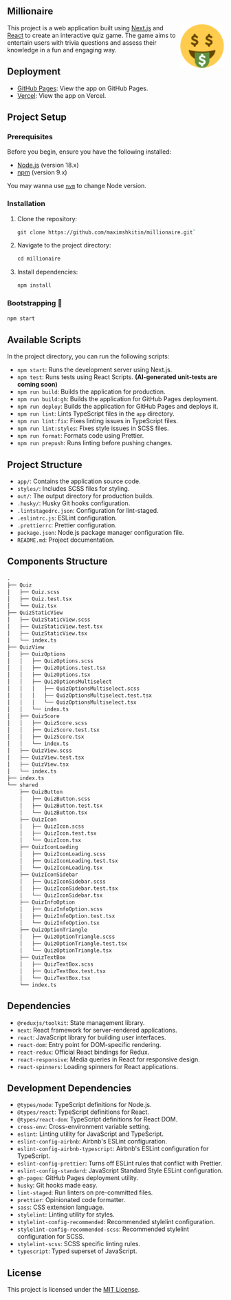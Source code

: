 ## Millionaire

<img alt="Logo" align="right" src="https://raw.githubusercontent.com/twitter/twemoji/d94f4cf793e6d5ca592aa00f58a88f6a4229ad43/assets/svg/1f911.svg" width="20%" />

This project is a web application built using [Next.js](https://nextjs.org/) and [React](https://reactjs.org/) to create an interactive quiz game. The game aims to entertain users with trivia questions and assess their knowledge in a fun and engaging way.

## Deployment

- [GitHub Pages](https://maximshkitin.github.io/millionaire): View the app on GitHub Pages.
- [Vercel](https://your-vercel-app-url/): View the app on Vercel.

## Project Setup

### Prerequisites

Before you begin, ensure you have the following installed:

- [Node.js](https://nodejs.org/) (version 18.x)
- [npm](https://www.npmjs.com/) (version 9.x)

You may wanna use [`nvm`](https://github.com/nvm-sh/nvm) to change Node version.

### Installation

1.  Clone the repository:

    ```bash
    git clone https://github.com/maximshkitin/millionaire.git`
    ```

2.  Navigate to the project directory:
    ```bash
    cd millionaire
    ```
3.  Install dependencies:
    ```bash
    npm install
    ```

### Bootstrapping 🚀

```bash
npm start
```

## Available Scripts

In the project directory, you can run the following scripts:

- `npm start`: Runs the development server using Next.js.
- `npm test`: Runs tests using React Scripts. **(AI-generated unit-tests are coming soon)**
- `npm run build`: Builds the application for production.
- `npm run build:gh`: Builds the application for GitHub Pages deployment.
- `npm run deploy`: Builds the application for GitHub Pages and deploys it.
- `npm run lint`: Lints TypeScript files in the `app` directory.
- `npm run lint:fix`: Fixes linting issues in TypeScript files.
- `npm run lint:styles`: Fixes style issues in SCSS files.
- `npm run format`: Formats code using Prettier.
- `npm run prepush`: Runs linting before pushing changes.

## Project Structure

- `app/`: Contains the application source code.
- `styles/`: Includes SCSS files for styling.
- `out/`: The output directory for production builds.
- `.husky/`: Husky Git hooks configuration.
- `.lintstagedrc.json`: Configuration for lint-staged.
- `.eslintrc.js`: ESLint configuration.
- `.prettierrc`: Prettier configuration.
- `package.json`: Node.js package manager configuration file.
- `README.md`: Project documentation.

## Components Structure

```
.
├── Quiz
│   ├── Quiz.scss
│   ├── Quiz.test.tsx
│   └── Quiz.tsx
├── QuizStaticView
│   ├── QuizStaticView.scss
│   ├── QuizStaticView.test.tsx
│   ├── QuizStaticView.tsx
│   └── index.ts
├── QuizView
│   ├── QuizOptions
│   │   ├── QuizOptions.scss
│   │   ├── QuizOptions.test.tsx
│   │   ├── QuizOptions.tsx
│   │   ├── QuizOptionsMultiselect
│   │   │   ├── QuizOptionsMultiselect.scss
│   │   │   ├── QuizOptionsMultiselect.test.tsx
│   │   │   └── QuizOptionsMultiselect.tsx
│   │   └── index.ts
│   ├── QuizScore
│   │   ├── QuizScore.scss
│   │   ├── QuizScore.test.tsx
│   │   ├── QuizScore.tsx
│   │   └── index.ts
│   ├── QuizView.scss
│   ├── QuizView.test.tsx
│   ├── QuizView.tsx
│   └── index.ts
├── index.ts
└── shared
    ├── QuizButton
    │   ├── QuizButton.scss
    │   ├── QuizButton.test.tsx
    │   └── QuizButton.tsx
    ├── QuizIcon
    │   ├── QuizIcon.scss
    │   ├── QuizIcon.test.tsx
    │   └── QuizIcon.tsx
    ├── QuizIconLoading
    │   ├── QuizIconLoading.scss
    │   ├── QuizIconLoading.test.tsx
    │   └── QuizIconLoading.tsx
    ├── QuizIconSidebar
    │   ├── QuizIconSidebar.scss
    │   ├── QuizIconSidebar.test.tsx
    │   └── QuizIconSidebar.tsx
    ├── QuizInfoOption
    │   ├── QuizInfoOption.scss
    │   ├── QuizInfoOption.test.tsx
    │   └── QuizInfoOption.tsx
    ├── QuizOptionTriangle
    │   ├── QuizOptionTriangle.scss
    │   ├── QuizOptionTriangle.test.tsx
    │   └── QuizOptionTriangle.tsx
    ├── QuizTextBox
    │   ├── QuizTextBox.scss
    │   ├── QuizTextBox.test.tsx
    │   └── QuizTextBox.tsx
    └── index.ts
```

## Dependencies

- `@reduxjs/toolkit`: State management library.
- `next`: React framework for server-rendered applications.
- `react`: JavaScript library for building user interfaces.
- `react-dom`: Entry point for DOM-specific rendering.
- `react-redux`: Official React bindings for Redux.
- `react-responsive`: Media queries in React for responsive design.
- `react-spinners`: Loading spinners for React applications.

## Development Dependencies

- `@types/node`: TypeScript definitions for Node.js.
- `@types/react`: TypeScript definitions for React.
- `@types/react-dom`: TypeScript definitions for React DOM.
- `cross-env`: Cross-environment variable setting.
- `eslint`: Linting utility for JavaScript and TypeScript.
- `eslint-config-airbnb`: Airbnb's ESLint configuration.
- `eslint-config-airbnb-typescript`: Airbnb's ESLint configuration for TypeScript.
- `eslint-config-prettier`: Turns off ESLint rules that conflict with Prettier.
- `eslint-config-standard`: JavaScript Standard Style ESLint configuration.
- `gh-pages`: GitHub Pages deployment utility.
- `husky`: Git hooks made easy.
- `lint-staged`: Run linters on pre-committed files.
- `prettier`: Opinionated code formatter.
- `sass`: CSS extension language.
- `stylelint`: Linting utility for styles.
- `stylelint-config-recommended`: Recommended stylelint configuration.
- `stylelint-config-recommended-scss`: Recommended stylelint configuration for SCSS.
- `stylelint-scss`: SCSS specific linting rules.
- `typescript`: Typed superset of JavaScript.

## License

This project is licensed under the [MIT License](https://chat.openai.com/LICENSE).

